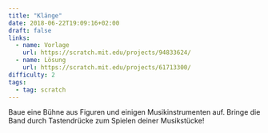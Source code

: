 ```yaml
---
title: "Klänge"
date: 2018-06-22T19:09:16+02:00
draft: false
links:
  - name: Vorlage
    url: https://scratch.mit.edu/projects/94833624/
  - name: Lösung
    url: https://scratch.mit.edu/projects/61713300/
difficulty: 2
tags:
  - tag: scratch
---
```

Baue eine Bühne aus Figuren und einigen Musikinstrumenten auf. Bringe die Band durch Tastendrücke zum Spielen deiner Musikstücke!